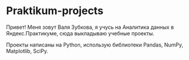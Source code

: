 # Praktikum-projects
Привет! 
Меня зовут Валя Зубкова, я учусь на Аналитика данных в Яндекс.Практикуме, сюда выкладываю учебные проекты.

Проекты написаны на Python, использую библиотеки Pandas, NumPy, Matplotlib, SciPy.
